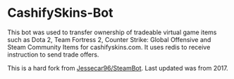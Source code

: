 # CashifySkins-Bot
This bot  was used to transfer ownership of tradeable virtual game items such as Dota 2, Team Fortress 2, Counter Strike: Global Offensive and Steam Community Items for cashifyskins.com. It uses redis to receive instruction to send trade offers. 


This is a hard fork from [Jessecar96/SteamBot](https://github.com/Jessecar96/SteamBot).
Last updated was from 2017.
